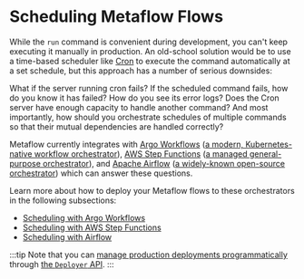 # Scheduling Metaflow Flows

While the `run` command is convenient during development, you can't keep executing it
manually in production. An old-school solution would be to use a time-based scheduler
like [Cron](https://en.wikipedia.org/wiki/Cron) to execute the command automatically at
a set schedule, but this approach has a number of serious downsides:

What if the server running cron fails? If the scheduled command fails, how do you know
it has failed? How do you see its error logs? Does the Cron server have enough capacity
to handle another command? And most importantly, how should you orchestrate schedules of
multiple commands so that their mutual dependencies are handled correctly?

Metaflow currently integrates with [Argo
Workflows](../scheduling-metaflow-flows/scheduling-with-argo-workflows.md) ([a modern,
Kubernetes-native workflow orchestrator](https://argoproj.github.io/workflows)), [AWS
Step Functions](../scheduling-metaflow-flows/scheduling-with-aws-step-functions.md) ([a
managed general-purpose orchestrator](https://aws.amazon.com/step-functions/)), and
[Apache Airflow](../scheduling-metaflow-flows/scheduling-with-airflow.md) ([a
widely-known open-source orchestrator](https://airflow.apache.org/)) which can answer
these questions.

Learn more about how to deploy your Metaflow flows to these orchestrators in the
following subsections:

- [Scheduling with Argo
  Workflows](../scheduling-metaflow-flows/scheduling-with-argo-workflows)
- [Scheduling with AWS Step
  Functions](../scheduling-metaflow-flows/scheduling-with-aws-step-functions)
- [Scheduling with Airflow](../scheduling-metaflow-flows/scheduling-with-airflow)

:::tip
Note that you can [manage production deployments programmatically](/metaflow/managing-flows/deployer)
through [the `Deployer` API](/api/deployer).
:::